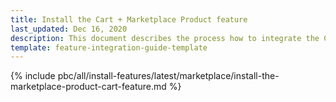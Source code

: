 ```yaml
---
title: Install the Cart + Marketplace Product feature
last_updated: Dec 16, 2020
description: This document describes the process how to integrate the Cart + Marketplace Product feature into a Spryker project.
template: feature-integration-guide-template
---
```


{% include pbc/all/install-features/latest/marketplace/install-the-marketplace-product-cart-feature.md %} <!-- To edit, see /_includes/pbc/all/install-features/202311.0/marketplace/install-the-marketplace-product-cart-feature.md -->
